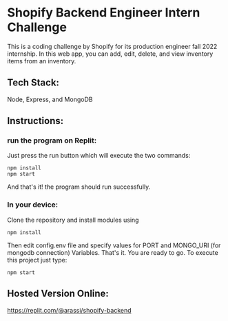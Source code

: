 
# Shopify Backend Engineer Intern Challenge

This is a coding challenge by Shopify for its production engineer fall 2022 internship. In this web app, you can add, edit, delete, and view inventory items from an inventory.

## Tech Stack:
Node, Express, and MongoDB

## Instructions:

### run the program on Replit:
Just press the run button which will execute the two commands:
```
npm install
npm start
```

And that's it! the program should run successfully. 

### In your device:
Clone the repository and install modules using 
```
npm install
```

Then edit config.env file and specify values for PORT and MONGO_URI (for mongodb connection) Variables. That's it. You are ready to go. To execute this project just type:

```
npm start
```

## Hosted Version Online:
https://replit.com/@arassi/shopify-backend
